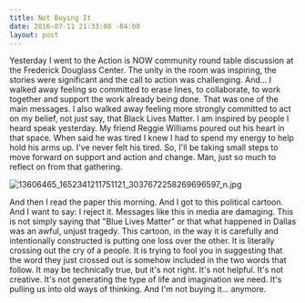 ```yaml
---
title: Not Buying It
date: 2016-07-11 21:33:00 -04:00
layout: post
---
```


Yesterday I went to the Action is NOW community round table discussion at the Frederick Douglass Center. The unity in the room was inspiring, the stories were significant and the call to action was challenging. And... I walked away feeling so committed to erase lines, to collaborate, to work together and support the work already being done. That was one of the main messages.
I also walked away feeling more strongly committed to act on my belief, not just say, that Black Lives Matter. I am inspired by people I heard speak yesterday. My friend Reggie Williams poured out his heart in that space. When said he was tired I knew I had to spend my energy to help hold his arms up. I've never felt his tired. So, I'll be taking small steps to move forward on support and action and change. Man, just so much to reflect on from that gathering.

![13606465_1652341211751121_3037672258269696597_n.jpg](/uploads/13606465_1652341211751121_3037672258269696597_n.jpg)

And then I read the paper this morning. And I got to this political cartoon. And I want to say: I reject it. Messages like this in media are damaging. This is not simply saying that "Blue Lives Matter" or that what happened in Dallas was an awful, unjust tragedy. This cartoon, in the way it is carefully and intentionally constructed is putting one loss over the other. It is literally crossing out the cry of a people. It is trying to fool you in suggesting that the word they just crossed out is somehow included in the two words that follow. It may be technically true, but it's not right. It's not helpful. It's not creative. It's not generating the type of life and imagination we need. It's pulling us into old ways of thinking. And I'm not buying it... anymore.